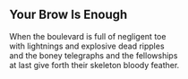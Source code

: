 Your Brow Is Enough
-------------------
When the boulevard is full of negligent toe  
with lightnings and explosive dead ripples  
and the boney telegraphs and the fellowships  
at last give forth their skeleton bloody feather.  
